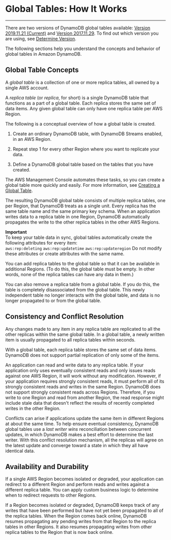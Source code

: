 # Global Tables: How It Works<a name="globaltables_HowItWorks"></a>

****  
There are two versions of DynamoDB global tables available: [Version 2019\.11\.21 \(Current\)](globaltables.V2.md) and [Version 2017\.11\.29](globaltables.V1.md)\. To find out which version you are using, see [Determine Version](globaltables.DetermineVersion.md)\.

 The following sections help you understand the concepts and behavior of global tables in Amazon DynamoDB\. 

## Global Table Concepts<a name="globaltables_HowItWorks.KeyConcepts"></a>

A *global table* is a collection of one or more replica tables, all owned by a single AWS account\.

A *replica table* \(or *replica*, for short\) is a single DynamoDB table that functions as a part of a global table\. Each replica stores the same set of data items\. Any given global table can only have one replica table per AWS Region\.

The following is a conceptual overview of how a global table is created\.

1. Create an ordinary DynamoDB table, with DynamoDB Streams enabled, in an AWS Region\.

1. Repeat step 1 for every other Region where you want to replicate your data\.

1. Define a DynamoDB global table based on the tables that you have created\.

The AWS Management Console automates these tasks, so you can create a global table more quickly and easily\. For more information, see [Creating a Global Table](globaltables.tutorial.md)\.

The resulting DynamoDB global table consists of multiple replica tables, one per Region, that DynamoDB treats as a single unit\. Every replica has the same table name and the same primary key schema\. When an application writes data to a replica table in one Region, DynamoDB automatically propagates the write to the other replica tables in the other AWS Regions\.

**Important**  
To keep your table data in sync, global tables automatically create the following attributes for every item:   
`aws:rep:deleting` 
`aws:rep:updatetime` 
`aws:rep:updateregion` 
Do not modify these attributes or create attributes with the same name\. 

You can add replica tables to the global table so that it can be available in additional Regions\. \(To do this, the global table must be empty\. In other words, none of the replica tables can have any data in them\.\)

You can also remove a replica table from a global table\. If you do this, the table is completely disassociated from the global table\. This newly independent table no longer interacts with the global table, and data is no longer propagated to or from the global table\.

## Consistency and Conflict Resolution<a name="globaltables_HowItWorks.conflict-resolution"></a>

Any changes made to any item in any replica table are replicated to all the other replicas within the same global table\. In a global table, a newly written item is usually propagated to all replica tables within seconds\.

With a global table, each replica table stores the same set of data items\. DynamoDB does not support partial replication of only some of the items\.

An application can read and write data to any replica table\. If your application only uses eventually consistent reads and only issues reads against one AWS Region, it will work without any modification\. However, if your application requires strongly consistent reads, it must perform all of its strongly consistent reads and writes in the same Region\. DynamoDB does not support strongly consistent reads across Regions\. Therefore, if you write to one Region and read from another Region, the read response might include stale data that doesn't reflect the results of recently completed writes in the other Region\. 

Conflicts can arise if applications update the same item in different Regions at about the same time\. To help ensure eventual consistency, DynamoDB global tables use a *last writer wins* reconciliation between concurrent updates, in which DynamoDB makes a best effort to determine the last writer\. With this conflict resolution mechanism, all the replicas will agree on the latest update and converge toward a state in which they all have identical data\. 

## Availability and Durability<a name="globaltables_HowItWorks.availability-durability"></a>

If a single AWS Region becomes isolated or degraded, your application can redirect to a different Region and perform reads and writes against a different replica table\. You can apply custom business logic to determine when to redirect requests to other Regions\. 

If a Region becomes isolated or degraded, DynamoDB keeps track of any writes that have been performed but have not yet been propagated to all of the replica tables\. When the Region comes back online, DynamoDB resumes propagating any pending writes from that Region to the replica tables in other Regions\. It also resumes propagating writes from other replica tables to the Region that is now back online\.